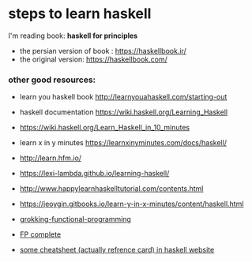 # steps to learn haskell 
I'm reading book: **haskell for principles**
+ the persian version of book : https://haskellbook.ir/ 
+ the original version: https://haskellbook.com/


### other good resources: 
+ learn you haskell book http://learnyouahaskell.com/starting-out
+ haskell documentation https://wiki.haskell.org/Learning_Haskell
+ https://wiki.haskell.org/Learn_Haskell_in_10_minutes
+ learn x in y minutes https://learnxinyminutes.com/docs/haskell/
+ http://learn.hfm.io/
+ https://lexi-lambda.github.io/learning-haskell/
+ http://www.happylearnhaskelltutorial.com/contents.html
+ https://jeoygin.gitbooks.io/learn-y-in-x-minutes/content/haskell.html

+ [grokking-functional-programming](https://livebook.manning.com/book/grokking-functional-programming/chapter-1/v-6/)
+ [FP complete](https://tech.fpcomplete.com/haskell/learn)
+ [some cheatsheet (actually refrence card) in haskell website](https://wiki.haskell.org/Reference_cardi)
